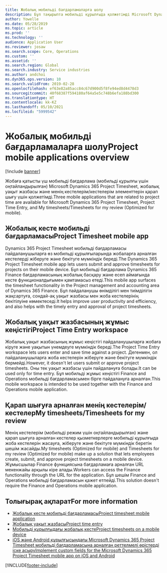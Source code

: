 ```yaml
---
title: Жобалық мобильді бағдарламаларға шолу
description: Бұл тақырыпта мобильді құрылғыда қолжетімді Microsoft Dynamics 365 Project Timesheet, жобалық уақыт жазбасы және менің кестелерім/кестелер элементтеріне арналған жобалық уақытқа қатысты бағдарламалар туралы жалпы ақпарат қамтылады.
author: Yowelle
ms.date: 05/28/2019
ms.topic: article
ms.prod: ''
ms.technology: ''
audience: Application User
ms.reviewer: josaw
ms.search.scope: Core, Operations
ms.custom: ''
ms.assetid: ''
ms.search.region: Global
ms.search.industry: Service industries
ms.author: andchoi
ms.dyn365.ops.version: 10
ms.search.validFrom: 2019-02-28
ms.openlocfilehash: ef63e82a85acc84c67d900d5f8fe94ed8d4478d3
ms.sourcegitcommit: 40f68387f594180af64a5e5c748b6efa188bd300
ms.translationtype: HT
ms.contentlocale: kk-KZ
ms.lasthandoff: 05/10/2021
ms.locfileid: "5999542"
---
```

# <a name="project-mobile-applications-overview"></a><span data-ttu-id="c0462-103">Жобалық мобильді бағдарламаларға шолу</span><span class="sxs-lookup"><span data-stu-id="c0462-103">Project mobile applications overview</span></span>

[!include [banner](../includes/banner.md)]

<span data-ttu-id="c0462-104">Жобаға қатысты үш мобильді бағдарлама (мобильді құрылғы үшін оңтайландырылған) Microsoft Dynamics 365 Project Timesheet, жобалық уақыт жазбасы және менің кестелерім/кестелерім элементтерін қарап шығу үшін қолжетімді.</span><span class="sxs-lookup"><span data-stu-id="c0462-104">Three mobile applications that are related to project time are available for Microsoft Dynamics 365 Project Timesheet, Project Time Entry, and My timesheets/Timesheets for my review (Optimized for mobile).</span></span>

## <a name="project-timesheet-mobile-app"></a><span data-ttu-id="c0462-105">Жобалық кесте мобильді бағдарламасы</span><span class="sxs-lookup"><span data-stu-id="c0462-105">Project Timesheet mobile app</span></span>

<span data-ttu-id="c0462-106">Dynamics 365 Project Timesheet мобильді бағдарламасы пайдаланушыларға өз мобильді құрылғыларында жобаларға арналған кестелерді жіберуге және бекітуге мүмкіндік береді.</span><span class="sxs-lookup"><span data-stu-id="c0462-106">The Dynamics 365 Project Timesheet mobile app lets users submit and approve timesheets for projects on their mobile device.</span></span> <span data-ttu-id="c0462-107">Бұл мобильді бағдарлама Dynamics 365 Finance бағдарламасының жобалық басқару және есеп аймағында кесте функционалдығымен қамтамасыз етеді.</span><span class="sxs-lookup"><span data-stu-id="c0462-107">This mobile app surfaces the timesheet functionality in the Project management and accounting area of Dynamics 365 Finance.</span></span> <span data-ttu-id="c0462-108">Бұл пайдаланушы өнімділігі мен тиімділігін жақсартуға, сондай-ақ уақыт жазбасы мен жоба кестелерінің бекітілуіне көмектеседі.</span><span class="sxs-lookup"><span data-stu-id="c0462-108">It helps improve user productivity and efficiency, and also helps with the timely entry and approval of project timesheets.</span></span>

## <a name="project-time-entry-workspace"></a><span data-ttu-id="c0462-109">Жобалық уақыт жазбасының жұмыс кеңістігі</span><span class="sxs-lookup"><span data-stu-id="c0462-109">Project Time Entry workspace</span></span>

<span data-ttu-id="c0462-110">Жобалық уақыт жазбасының жұмыс кеңістігі пайдаланушыларға жобаға кіруге және уақытын үнемдеуге мүмкіндік береді.</span><span class="sxs-lookup"><span data-stu-id="c0462-110">The Project Time Entry workspace lets users enter and save time against a project.</span></span> <span data-ttu-id="c0462-111">Дегенмен, ол пайдаланушыларға жоба кестелерін жіберуге және бекітуге мүмкіндік бермейді.</span><span class="sxs-lookup"><span data-stu-id="c0462-111">However, it doesn't let users submit or approve project timesheets.</span></span> <span data-ttu-id="c0462-112">Оны тек уақыт жазбасы үшін пайдалануға болады.</span><span class="sxs-lookup"><span data-stu-id="c0462-112">It can be used only for time entry.</span></span> <span data-ttu-id="c0462-113">Бұл мобильді жұмыс кеңістігі Finance and Operations мобильді бағдарламасымен бірге пайдалануға арналған.</span><span class="sxs-lookup"><span data-stu-id="c0462-113">This mobile workspace is intended to be used together with the Finance and Operations mobile application.</span></span>

## <a name="my-timesheetstimesheets-for-my-review"></a><span data-ttu-id="c0462-114">Қарап шығуға арналған менің кестелерім/кестелер</span><span class="sxs-lookup"><span data-stu-id="c0462-114">My timesheets/Timesheets for my review</span></span>

<span data-ttu-id="c0462-115">Менің кестелерім (мобильді режим үшін оңтайландырылған) және қарап шығуға арналған кестелер қызметкерлерге мобильді құрылғыда жоба кестелерін жасауға, жіберуге және бекітуге мүмкіндік беретін шешім жасайды.</span><span class="sxs-lookup"><span data-stu-id="c0462-115">My timesheets (Optimized for mobile) and Timesheets for my review (Optimized for mobile) make up a solution that lets employees create, submit, and approve project timesheets on a mobile device.</span></span> <span data-ttu-id="c0462-116">Жұмысшылар Finance функциясына бағдарламаға арналған URL мекенжайы арқылы кіре алады.</span><span class="sxs-lookup"><span data-stu-id="c0462-116">Workers can access the Finance functionality through the URL for the application.</span></span> <span data-ttu-id="c0462-117">Бұл шешім Finance and Operations мобильді бағдарламасын қажет етпейді.</span><span class="sxs-lookup"><span data-stu-id="c0462-117">This solution doesn't require the Finance and Operations mobile application.</span></span>

## <a name="for-more-information"></a><span data-ttu-id="c0462-118">Толығырақ ақпарат</span><span class="sxs-lookup"><span data-stu-id="c0462-118">For more information</span></span>

- [<span data-ttu-id="c0462-119">Жобалық кесте мобильді бағдарламасы</span><span class="sxs-lookup"><span data-stu-id="c0462-119">Project timesheet mobile application</span></span>](project-timesheet.md)
- [<span data-ttu-id="c0462-120">Жобалық уақыт жазбасы</span><span class="sxs-lookup"><span data-stu-id="c0462-120">Project time entry</span></span>]( project-time-entry-mobile-workspace.md)
- [<span data-ttu-id="c0462-121">Мобильді құрылғыдағы жобалық кесте</span><span class="sxs-lookup"><span data-stu-id="c0462-121">Project timesheets on a mobile device</span></span>](Mobile-timesheets.md)
- [<span data-ttu-id="c0462-122">iOS және Android құрылғысындағы Microsoft Dynamics 365 Project Timesheet мобильді бағдарламасына арналған реттелмелі өрістерді іске асыру</span><span class="sxs-lookup"><span data-stu-id="c0462-122">Implement custom fields for the Microsoft Dynamics 365 Project Timesheet mobile app on iOS and Android</span></span>](custom-fields-mobile.md)


[!INCLUDE[footer-include](../includes/footer-banner.md)]